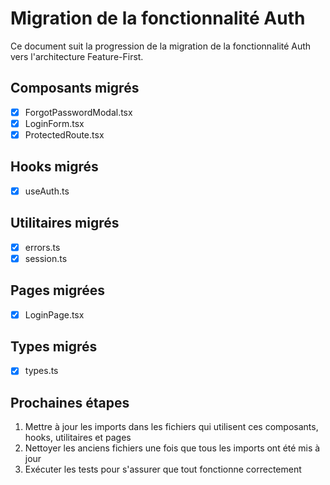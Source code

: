 # Migration de la fonctionnalité Auth

Ce document suit la progression de la migration de la fonctionnalité Auth vers l'architecture Feature-First.

## Composants migrés

- [x] ForgotPasswordModal.tsx
- [x] LoginForm.tsx
- [x] ProtectedRoute.tsx

## Hooks migrés

- [x] useAuth.ts

## Utilitaires migrés

- [x] errors.ts
- [x] session.ts

## Pages migrées

- [x] LoginPage.tsx

## Types migrés

- [x] types.ts

## Prochaines étapes

1. Mettre à jour les imports dans les fichiers qui utilisent ces composants, hooks, utilitaires et pages
2. Nettoyer les anciens fichiers une fois que tous les imports ont été mis à jour
3. Exécuter les tests pour s'assurer que tout fonctionne correctement
